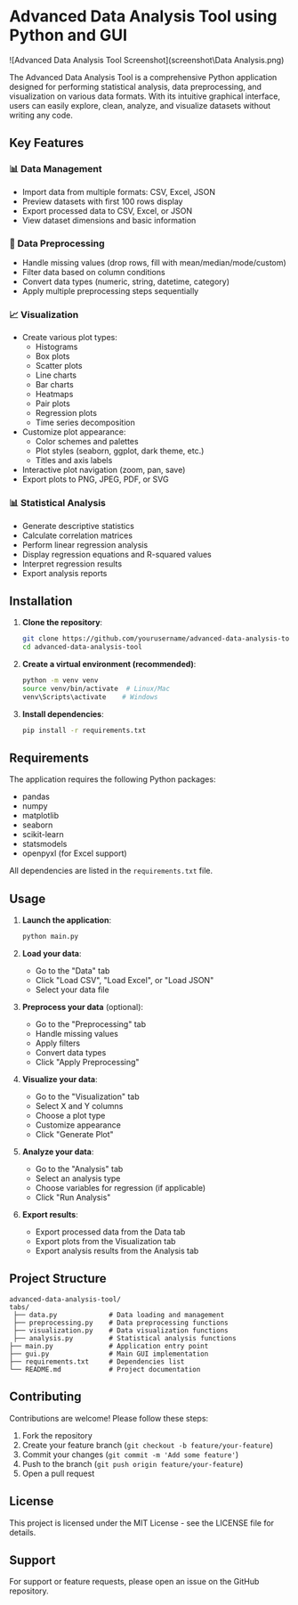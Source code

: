 # Advanced Data Analysis Tool using Python and GUI

![Advanced Data Analysis Tool Screenshot](screenshot\Data Analysis.png)

The Advanced Data Analysis Tool is a comprehensive Python application designed for performing statistical analysis, data preprocessing, and visualization on various data formats. With its intuitive graphical interface, users can easily explore, clean, analyze, and visualize datasets without writing any code.

## Key Features

### 📊 Data Management
- Import data from multiple formats: CSV, Excel, JSON
- Preview datasets with first 100 rows display
- Export processed data to CSV, Excel, or JSON
- View dataset dimensions and basic information

### 🧹 Data Preprocessing
- Handle missing values (drop rows, fill with mean/median/mode/custom)
- Filter data based on column conditions
- Convert data types (numeric, string, datetime, category)
- Apply multiple preprocessing steps sequentially

### 📈 Visualization
- Create various plot types:
  - Histograms
  - Box plots
  - Scatter plots
  - Line charts
  - Bar charts
  - Heatmaps
  - Pair plots
  - Regression plots
  - Time series decomposition
- Customize plot appearance:
  - Color schemes and palettes
  - Plot styles (seaborn, ggplot, dark theme, etc.)
  - Titles and axis labels
- Interactive plot navigation (zoom, pan, save)
- Export plots to PNG, JPEG, PDF, or SVG

### 📊 Statistical Analysis
- Generate descriptive statistics
- Calculate correlation matrices
- Perform linear regression analysis
- Display regression equations and R-squared values
- Interpret regression results
- Export analysis reports

## Installation

1. **Clone the repository**:
   ```bash
   git clone https://github.com/yourusername/advanced-data-analysis-tool.git
   cd advanced-data-analysis-tool
   ```

2. **Create a virtual environment (recommended)**:
   ```bash
   python -m venv venv
   source venv/bin/activate  # Linux/Mac
   venv\Scripts\activate    # Windows
   ```

3. **Install dependencies**:
   ```bash
   pip install -r requirements.txt
   ```

## Requirements

The application requires the following Python packages:
- pandas
- numpy
- matplotlib
- seaborn
- scikit-learn
- statsmodels
- openpyxl (for Excel support)

All dependencies are listed in the `requirements.txt` file.

## Usage

1. **Launch the application**:
   ```bash
   python main.py
   ```

2. **Load your data**:
   - Go to the "Data" tab
   - Click "Load CSV", "Load Excel", or "Load JSON"
   - Select your data file

3. **Preprocess your data** (optional):
   - Go to the "Preprocessing" tab
   - Handle missing values
   - Apply filters
   - Convert data types
   - Click "Apply Preprocessing"

4. **Visualize your data**:
   - Go to the "Visualization" tab
   - Select X and Y columns
   - Choose a plot type
   - Customize appearance
   - Click "Generate Plot"

5. **Analyze your data**:
   - Go to the "Analysis" tab
   - Select an analysis type
   - Choose variables for regression (if applicable)
   - Click "Run Analysis"

6. **Export results**:
   - Export processed data from the Data tab
   - Export plots from the Visualization tab
   - Export analysis results from the Analysis tab

## Project Structure

```
advanced-data-analysis-tool/
tabs/
 ├── data.py             # Data loading and management
 ├── preprocessing.py    # Data preprocessing functions
 ├── visualization.py    # Data visualization functions
 ├── analysis.py         # Statistical analysis functions
├── main.py              # Application entry point
├── gui.py               # Main GUI implementation 
├── requirements.txt     # Dependencies list
└── README.md            # Project documentation
```

## Contributing

Contributions are welcome! Please follow these steps:

1. Fork the repository
2. Create your feature branch (`git checkout -b feature/your-feature`)
3. Commit your changes (`git commit -m 'Add some feature'`)
4. Push to the branch (`git push origin feature/your-feature`)
5. Open a pull request

## License

This project is licensed under the MIT License - see the LICENSE file for details.

## Support

For support or feature requests, please open an issue on the GitHub repository.
